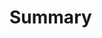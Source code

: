 # Summary
<!-- Summarize the PR in roughly three sentences. Indicate whether this is an MD, an MIP, updates to errata, or a general change. Tag the PR accordingly. -->